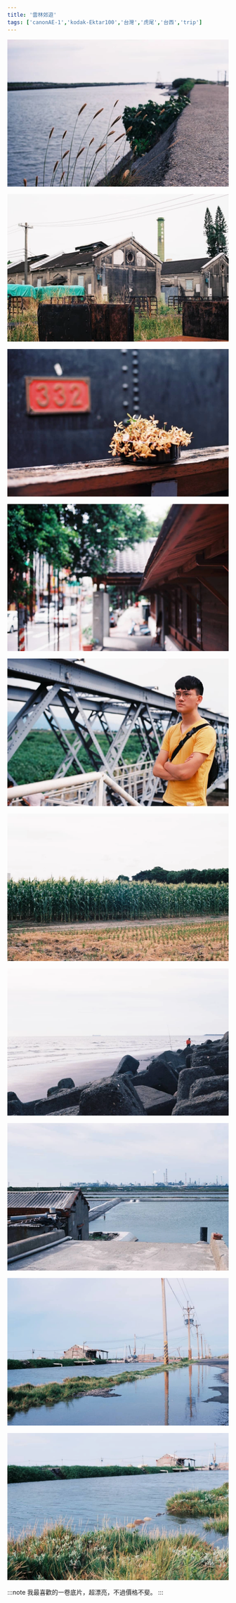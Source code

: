 ```yaml
---
title: '雲林郊遊'
tags: ['canonAE-1','kodak-Ektar100','台灣','虎尾','台西','trip']
---
```

![img](./img/instagram_output/201906/016.webp)

![img](./img/instagram_output/201906/019.webp)

![img](./img/instagram_output/201906/014.webp)

![img](./img/instagram_output/201906/013.webp)

![img](./img/instagram_output/201906/020.webp)

![img](./img/instagram_output/201906/018.webp)

![img](./img/instagram_output/201906/012.webp)

![img](./img/instagram_output/201906/011.webp)

![img](./img/instagram_output/201906/015.webp)

![img](./img/instagram_output/201906/017.webp)

:::note 
我最喜歡的一卷底片，超漂亮，不過價格不斐。
:::